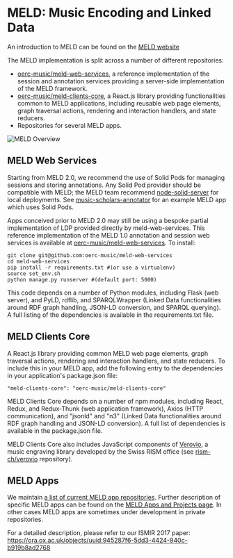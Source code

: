 MELD: Music Encoding and Linked Data
====================================

An introduction to MELD can be found on the [MELD website](https://meld.web.ox.ac.uk)

The MELD implementation is split across a number of different repositories:

* [oerc-music/meld-web-services](https://github.com/oerc-music/meld-web-services), a reference implementation of the session and annotation services providing a server-side implementation of the MELD framework.
* [oerc-music/meld-clients-core](https://github.com/oerc-music/meld-clients-core), a React.js library providing functionalities common to MELD applications, including reusable web page elements, graph traversal actions, rendering and interaction handlers, and state reducers.
* Repositories for several MELD apps.


![MELD Overview](meld-overview.png)



MELD Web Services
-----------------
Starting from MELD 2.0, we recommend the use of Solid Pods for managing sessions and storing annotations. Any Solid Pod provider should be compatible with MELD; the MELD team recommend [node-solid-server](https://github.com/solid/node-solid-server) for local deployments. See [music-scholars-annotator](https://trompamusic.github.io/music-scholars-annotator/) for an example MELD app which uses Solid Pods.

Apps conceived prior to MELD 2.0 may still be using a bespoke partial implementation of LDP provided directly by meld-web-services. This reference implementation of the MELD 1.0 annotation and session web services is available at [oerc-music/meld-web-services](https://github.com/oerc-music/meld-web-services). To install: 

```
git clone git@github.com:oerc-music/meld-web-services
cd meld-web-services
pip install -r requirements.txt #(or use a virtualenv)
source set_env.sh 
python manage.py runserver #(default port: 5000)
```

This code depends on a number of Python modules, including Flask (web server), and PyLD, rdflib, and SPARQLWrapper (Linked Data functionalities around RDF graph handling, JSON-LD conversion, and SPARQL querying). A full listing of the dependencies is available in the requirements.txt file.


MELD Clients Core
-----------------
A React.js library providing common MELD web page elements, graph traversal actions, rendering and interaction handlers, and state reducers. To include this in your MELD app, add the following entry to the dependencies in your application's package.json file:

```
"meld-clients-core": "oerc-music/meld-clients-core"
```

MELD Clients Core depends on a number of npm modules, including React, Redux, and Redux-Thunk (web application framework), Axios (HTTP communication), and "jsonld" and "n3" (Linked Data functionalities around RDF graph handling and JSON-LD conversion). A full list of dependencies is available in the package.json file.

MELD Clients Core also includes JavaScript components of [Verovio](http://www.verovio.org), a music engraving library developed by the Swiss RISM office (see [rism-ch/verovio](http://github.com/rism-ch/verovio) repository).

MELD Apps
---------
We maintain [a list of current MELD app repositories]( https://github.com/oerc-music/meld-clients-core/blob/master/meld-applications.md). Further description of specific MELD apps can be found on the [MELD Apps and Projects page](https://meld.web.ox.ac.uk/apps). In other cases MELD apps are sometimes under development in private repositories.


For a detailed description, please refer to our ISMIR 2017 paper: https://ora.ox.ac.uk/objects/uuid:945287f6-5dd3-4424-940c-b919b8ad2768

